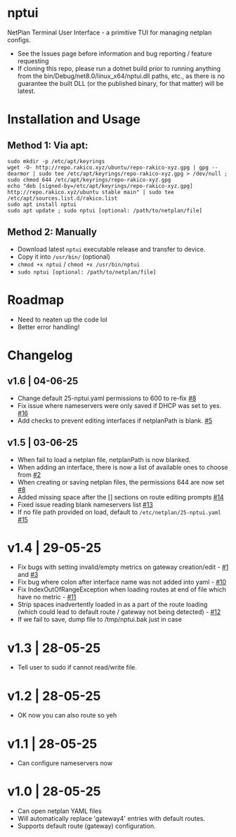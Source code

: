 # nptui
NetPlan Terminal User Interface - a primitive TUI for managing netplan configs.
- See the Issues page before information and bug reporting / feature requesting
- If cloning this repo, please run a dotnet build prior to running anything from the bin/Debug/net8.0/linux_x64/nptui.dll paths, etc., as there is no guarantee the built DLL (or the published binary, for that matter) will be latest.

# Installation and Usage
## Method 1: Via apt:
```
sudo mkdir -p /etc/apt/keyrings
wget -O- http://repo.rakico.xyz/ubuntu/repo-rakico-xyz.gpg | gpg --dearmor | sudo tee /etc/apt/keyrings/repo-rakico-xyz.gpg > /dev/null ; sudo chmod 644 /etc/apt/keyrings/repo-rakico-xyz.gpg
echo "deb [signed-by=/etc/apt/keyrings/repo-rakico-xyz.gpg] http://repo.rakico.xyz/ubuntu stable main" | sudo tee /etc/apt/sources.list.d/rakico.list
sudo apt install nptui
sudo apt update ; sudo nptui [optional: /path/to/netplan/file]
```

## Method 2: Manually
- Download latest `nptui` executable release and transfer to device.
- Copy it into `/usr/bin/` (optional)
- `chmod +x nptui` / `chmod +x /usr/bin/nptui`
- `sudo nptui [optional: /path/to/netplan/file]`

# Roadmap
- Need to neaten up the code lol
- Better error handling!

# Changelog
## v1.6 | 04-06-25
- Change default 25-nptui.yaml permissions to 600 to re-fix [#8](https://github.com/Simmotipo/nptui/issues/8)
- Fix issue where nameservers were only saved if DHCP was set to yes. [#16](https://github.com/Simmotipo/nptui/issues/16)
- Add checks to prevent editing interfaces if netplanPath is blank. [#5](https://github.com/Simmotipo/nptui/issues/5)

## v1.5 | 03-06-25
- When fail to load a netplan file, netplanPath is now blanked.
- When adding an interface, there is now a list of available ones to choose from [#2](https://github.com/Simmotipo/nptui/issues/2)
- When creating or saving netplan files, the permissions 644 are now set [#8](https://github.com/Simmotipo/nptui/issues/8)
- Added missing space after the [] sections on route editing prompts [#14](https://github.com/Simmotipo/nptui/issues/14)
- Fixed issue reading blank nameservers list [#13](https://github.com/Simmotipo/nptui/issues/13)
- If no file path provided on load, default to `/etc/netplan/25-nptui.yaml` [#15](https://github.com/Simmotipo/nptui/issues/15)

# v1.4 | 29-05-25
- Fix bugs with setting invalid/empty metrics on gateway creation/edit - [#1](https://github.com/Simmotipo/nptui/issues/1) and [#3](https://github.com/Simmotipo/nptui/issues/3)
- Fix bug where colon after interface name was not added into yaml - [#10](https://github.com/Simmotipo/nptui/issues/10)
- Fix IndexOutOfRangeException when loading routes at end of file which have no metric - [#11](https://github.com/Simmotipo/nptui/issues/11)
- Strip spaces inadvertently loaded in as a part of the route loading (which could lead to default route / gateway not being detected) - [#12](https://github.com/Simmotipo/nptui/issues/12)
- If we fail to save, dump file to /tmp/nptui.bak just in case

# v1.3 | 28-05-25
- Tell user to sudo if cannot read/write file.

# v1.2 | 28-05-25
- OK now you can also route so yeh

# v1.1 | 28-05-25
- Can configure nameservers now

# v1.0 | 28-05-25
- Can open netplan YAML files
- Will automatically replace 'gateway4' entries with default routes.
- Supports default route (gateway) configuration.
